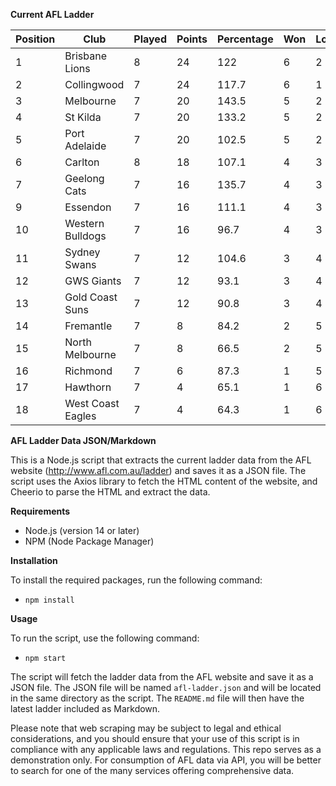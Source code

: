 **Current AFL Ladder**

| Position | Club | Played | Points | Percentage | Won | Lost | Drawn | PF | PA |
| -------- | ---- | ------ | ------ | ---------- | --- | ---- | ----- | -- | -- |
| 1 | Brisbane Lions | 8 | 24 | 122 | 6 | 2 | 0 | 809 | 663 |
| 2 | Collingwood | 7 | 24 | 117.7 | 6 | 1 | 0 | 625 | 531 |
| 3 | Melbourne | 7 | 20 | 143.5 | 5 | 2 | 0 | 769 | 536 |
| 4 | St Kilda | 7 | 20 | 133.2 | 5 | 2 | 0 | 586 | 440 |
| 5 | Port Adelaide | 7 | 20 | 102.5 | 5 | 2 | 0 | 604 | 589 |
| 6 | Carlton | 8 | 18 | 107.1 | 4 | 3 | 1 | 677 | 632 |
| 7 | Geelong Cats | 7 | 16 | 135.7 | 4 | 3 | 0 | 764 | 563 |
| 9 | Essendon | 7 | 16 | 111.1 | 4 | 3 | 0 | 679 | 611 |
| 10 | Western Bulldogs | 7 | 16 | 96.7 | 4 | 3 | 0 | 530 | 548 |
| 11 | Sydney Swans | 7 | 12 | 104.6 | 3 | 4 | 0 | 641 | 613 |
| 12 | GWS Giants | 7 | 12 | 93.1 | 3 | 4 | 0 | 597 | 641 |
| 13 | Gold Coast Suns | 7 | 12 | 90.8 | 3 | 4 | 0 | 533 | 587 |
| 14 | Fremantle | 7 | 8 | 84.2 | 2 | 5 | 0 | 540 | 641 |
| 15 | North Melbourne | 7 | 8 | 66.5 | 2 | 5 | 0 | 485 | 729 |
| 16 | Richmond | 7 | 6 | 87.3 | 1 | 5 | 1 | 503 | 576 |
| 17 | Hawthorn | 7 | 4 | 65.1 | 1 | 6 | 0 | 443 | 680 |
| 18 | West Coast Eagles | 7 | 4 | 64.3 | 1 | 6 | 0 | 514 | 799 |

**AFL Ladder Data JSON/Markdown**

This is a Node.js script that extracts the current ladder data from the AFL website (http://www.afl.com.au/ladder) and saves it as a JSON file. The script uses the Axios library to fetch the HTML content of the website, and Cheerio to parse the HTML and extract the data.

**Requirements**

- Node.js (version 14 or later)
- NPM (Node Package Manager)

**Installation**

To install the required packages, run the following command:

 - `npm install`

**Usage**

To run the script, use the following command:

 - `npm start`

The script will fetch the ladder data from the AFL website and save it as a JSON file. The JSON file will be named `afl-ladder.json` and will be located in the same directory as the script. The `README.md` file will then have the latest ladder included as Markdown.

Please note that web scraping may be subject to legal and ethical considerations, and you should ensure that your use of this script is in compliance with any applicable laws and regulations. This repo serves as a demonstration only. For consumption of AFL data via API, you will be better to search for one of the many services offering comprehensive data.
